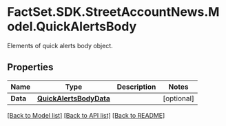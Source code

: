 # FactSet.SDK.StreetAccountNews.Model.QuickAlertsBody
Elements of quick alerts body object.

## Properties

Name | Type | Description | Notes
------------ | ------------- | ------------- | -------------
**Data** | [**QuickAlertsBodyData**](QuickAlertsBodyData.md) |  | [optional] 

[[Back to Model list]](../README.md#documentation-for-models) [[Back to API list]](../README.md#documentation-for-api-endpoints) [[Back to README]](../README.md)

